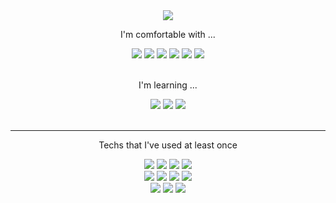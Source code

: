 <div align="center">
  <img src="https://capsule-render.vercel.app/api?type=waving&height=220&section=header&text=Mido%20Ryu%20(劉%20謎道)&desc=Frontend%20Engineer&descSize=14&fontSize=64&animation=fadeIn&color=gradient&fontAlignY=40&descAlign=27.3&descAlignY=56">
</div>

<div align="center">
  <p>I'm comfortable with ... </p>
  <div>
    <img src="https://img.shields.io/badge/HTML5-E34F26?style=flat-square&logo=html5&logoColor=white"/>
    <img src="https://img.shields.io/badge/CSS-1572B6?style=flat-square&logo=css3&logoColor=white"/>
    <img src="https://img.shields.io/badge/SASS-CC6699?style=flat-square&logo=sass&logoColor=white"/>
    <img src="https://img.shields.io/badge/JavaScript-F7DF1E?style=flat-square&logo=javascript&logoColor=white"/>
    <img src="https://img.shields.io/badge/C_Language-3766AB?style=flat-square&logo=C&logoColor=white"/>
    <img src="https://img.shields.io/badge/C++-3766AB?style=flat-square&logo=C%2B%2B&logoColor=white"/>
  </div>
</div>

<br />
<div align="center">
  <p>I'm learning ... </p>
  <div>
    <img src="https://img.shields.io/badge/TypeScript-3178C6?style=flat-square&logo=typescript&logoColor=white"/>
    <img src="https://img.shields.io/badge/React-61DAFB?style=flat-square&logo=react&logoColor=white"/>
    <img src="https://img.shields.io/badge/Python-3776AB?style=flat-square&logo=python&logoColor=white"/>
  </div>
</div>

<br />
<hr />

<div align="center">
  <p>Techs that I've used at least once</p>
  <div>
    <img src="https://img.shields.io/badge/Ruby-CC342D?style=flat-square&logo=ruby&logoColor=white"/>
    <img src="https://img.shields.io/badge/RoR-CC0000?style=flat-square&logo=rubyonrails&logoColor=white"/>
    <img src="https://img.shields.io/badge/Jekyll-CC0000?style=flat-square&logo=jekyll&logoColor=white"/>
    <img src="https://img.shields.io/badge/Vue-4FC08D?style=flat-square&logo=vue.js&logoColor=white"/>
    <br/>
    <img src="https://img.shields.io/badge/AWS-232F3E?style=flat-square&logo=amazon-aws&logoColor=white"/>
    <img src="https://img.shields.io/badge/MySQL-4479A1?style=flat-square&logo=mysql&logoColor=white"/>
    <img src="https://img.shields.io/badge/PostgreSQL-4169E1?style=flat-square&logo=postgresql&logoColor=white"/>
    <img src="https://img.shields.io/badge/MongoDB-47A248?style=flat-square&logo=mongodb&logoColor=white"/>
    <br />
    <img src="https://img.shields.io/badge/Vercel-000000?style=flat-square&logo=vercel&logoColor=white"/>
    <img src="https://img.shields.io/badge/Netlify-00C7B7?style=flat-square&logo=netlify&logoColor=white"/>
    <img src="https://img.shields.io/badge/Heroku-000000?style=flat-square&logo=heroku&logoColor=white"/>
 </div>
</div>
